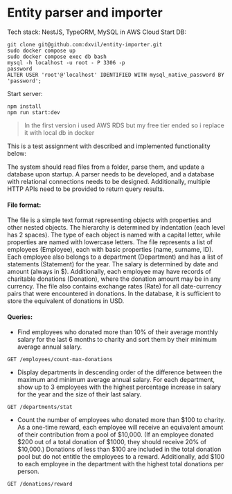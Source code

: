 # Entity parser and importer
Tech stack: NestJS, TypeORM, MySQL in AWS Cloud
Start DB: 
```
git clone git@github.com:dxvil/entity-importer.git
sudo docker compose up
sudo docker compose exec db bash
mysql -h localhost -u root - P 3306 -p
password
ALTER USER 'root'@'localhost' IDENTIFIED WITH mysql_native_password BY 'password';
```
Start server:
```
npm install
npm run start:dev
```
> In the first version i used AWS RDS but my free tier ended so i replace it with local db in docker

This is a test assignment with described and implemented functionality below:

The system should read files from a folder, parse them, and update a database upon startup. A parser needs to be developed, and a database with relational connections needs to be designed. Additionally, multiple HTTP APIs need to be provided to return query results.

#### File format:

The file is a simple text format representing objects with properties and other nested objects. The hierarchy is determined by indentation (each level has 2 spaces). The type of each object is named with a capital letter, while properties are named with lowercase letters. The file represents a list of employees (Employee), each with basic properties (name, surname, ID). Each employee also belongs to a department (Department) and has a list of statements (Statement) for the year. The salary is determined by date and amount (always in $). Additionally, each employee may have records of charitable donations (Donation), where the donation amount may be in any currency. The file also contains exchange rates (Rate) for all date-currency pairs that were encountered in donations. In the database, it is sufficient to store the equivalent of donations in USD.

#### Queries:
- Find employees who donated more than 10% of their average monthly salary for the last 6 months to charity and sort them by their minimum average annual salary.
```
GET /employees/count-max-donations
```
- Display departments in descending order of the difference between the maximum and minimum average annual salary. For each department, show up to 3 employees with the highest percentage increase in salary for the year and the size of their last salary.
```
GET /departments/stat
```
- Count the number of employees who donated more than $100 to charity. As a one-time reward, each employee will receive an equivalent amount of their contribution from a pool of $10,000. (If an employee donated $200 out of a total donation of $1000, they should receive 20% of $10,000.) Donations of less than $100 are included in the total donation pool but do not entitle the employees to a reward. Additionally, add $100 to each employee in the department with the highest total donations per person.
```
GET /donations/reward
```